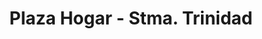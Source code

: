 ---
title: "Plaza Hogar - Stma. Trinidad"
url: /asuncion/plaza-hogar-stma-trinidad/
shop: grandes almacenes
---